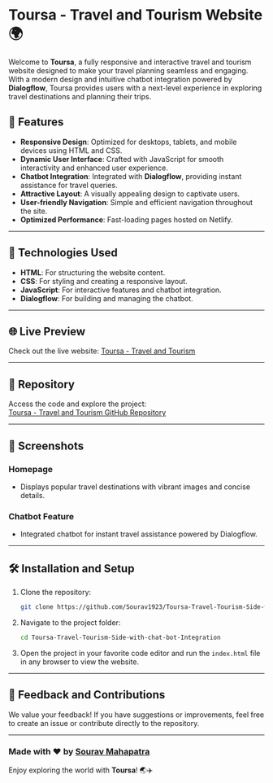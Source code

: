 # Toursa - Travel and Tourism Website 🌍

Welcome to **Toursa**, a fully responsive and interactive travel and tourism website designed to make your travel planning seamless and engaging. With a modern design and intuitive chatbot integration powered by **Dialogflow**, Toursa provides users with a next-level experience in exploring travel destinations and planning their trips.

## 🌟 Features

- **Responsive Design**: Optimized for desktops, tablets, and mobile devices using HTML and CSS.
- **Dynamic User Interface**: Crafted with JavaScript for smooth interactivity and enhanced user experience.
- **Chatbot Integration**: Integrated with **Dialogflow**, providing instant assistance for travel queries.
- **Attractive Layout**: A visually appealing design to captivate users.
- **User-friendly Navigation**: Simple and efficient navigation throughout the site.
- **Optimized Performance**: Fast-loading pages hosted on Netlify.

---

## 🚀 Technologies Used

- **HTML**: For structuring the website content.
- **CSS**: For styling and creating a responsive layout.
- **JavaScript**: For interactive features and chatbot integration.
- **Dialogflow**: For building and managing the chatbot.

---

## 🌐 Live Preview

Check out the live website: [Toursa - Travel and Tourism](https://toursa-tour-travel-by-sourav.netlify.app/)

---

## 📂 Repository

Access the code and explore the project:  
[Toursa - Travel and Tourism GitHub Repository](https://github.com/Sourav1923/Toursa-Travel-Tourism-Side-with-chat-bot-Integration)

---

## 📸 Screenshots

### Homepage
- Displays popular travel destinations with vibrant images and concise details.

### Chatbot Feature
- Integrated chatbot for instant travel assistance powered by Dialogflow.

---

## 🛠 Installation and Setup

1. Clone the repository:
   ```bash
   git clone https://github.com/Sourav1923/Toursa-Travel-Tourism-Side-with-chat-bot-Integration.git
   ```

2. Navigate to the project folder:
   ```bash
   cd Toursa-Travel-Tourism-Side-with-chat-bot-Integration
   ```

3. Open the project in your favorite code editor and run the `index.html` file in any browser to view the website.

---

## 📢 Feedback and Contributions

We value your feedback! If you have suggestions or improvements, feel free to create an issue or contribute directly to the repository.

---

### Made with ❤️ by [Sourav Mahapatra](https://github.com/Sourav1923)

Enjoy exploring the world with **Toursa**! 🌏✈️